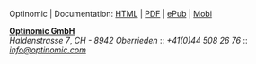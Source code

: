 
Optinomic | Documentation: [HTML](http://doc.optinomic.org/) | [PDF](https://www.gitbook.com/download/pdf/book/optinomic/docs) | [ePub](https://www.gitbook.com/download/epub/book/optinomic/docs) | [Mobi](https://www.gitbook.com/download/mobi/book/optinomic/docs) 




**[Optinomic GmbH](http://www.optinomic.com)**   
*Haldenstrasse 7*, *CH - 8942 Oberrieden* ::  *+41(0)44 508 26 76*  ::  *[info@optinomic.com](mailto:info@optinomic.com)*  